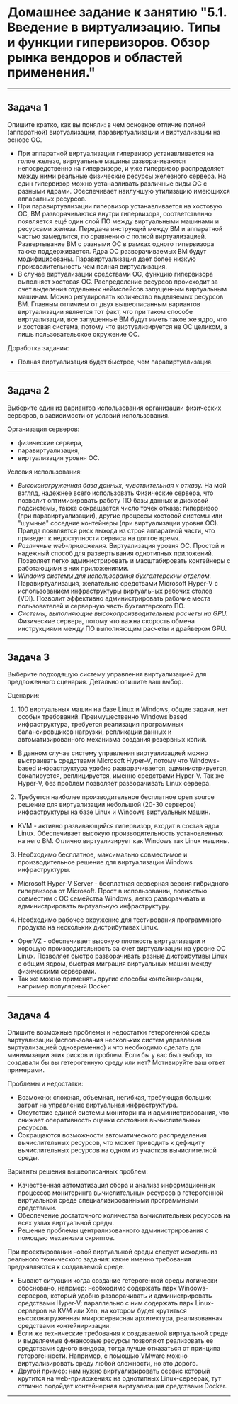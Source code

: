 
# Домашнее задание к занятию "5.1. Введение в виртуализацию. Типы и функции гипервизоров. Обзор рынка вендоров и областей применения."

---

## Задача 1

Опишите кратко, как вы поняли: в чем основное отличие полной (аппаратной) виртуализации, паравиртуализации и виртуализации на основе ОС.

- При аппаратной виртуализации гипервизор устанавливается на голое железо, виртуальные машины разворачиваются непосредственно на гипервизоре, и уже 
гипервизор распределяет между ними реальные физические ресурсы железного сервера. На один гипервизор можно устанавливать различные виды ОС 
с разными ядрами. Обеспечивает наилучшую утилизацию имеющихся аппаратных ресурсов. 
- При паравиртуализации гипервизор устанавливается на хостовую ОС, ВМ разворачиваются внутри гипервизора, соответственно появляется ещё один 
слой ПО между виртуальными машинами и ресурсами железа. Передача инструкций между ВМ и аппаратной частью замедлится, по сравнению с полной 
виртуализацией. Развертывание ВМ с разными ОС в рамках одного гипервизора также поддерживается. Ядра ОС разворачиваемых ВМ будут модифицированы.
Паравиртуализация дает более низкую произволительность чем полная виртуализация.
- В случае виртуализации средствами ОС, функцию гипервизора выполняет хостовая ОС. Распределение ресурсов происходит за счет выделения отдельных 
неймспейсов запущенным виртуальным машинам. Можно регулировать количество выделяемых ресурсов ВМ. Главным отличием от двух вышеописанным 
вариантов виртуализации является тот факт, что при таком способе виртуализации, все запущенные ВМ будут иметь такое же ядро, что и хостовая 
система, потому что виртуализируется не ОС целиком, а лишь пользовательское окружение ОС.

Доработка задания:
- Полная виртуализация будет быстрее, чем паравиртуализация.
---

## Задача 2

Выберите один из вариантов использования организации физических серверов, в зависимости от условий использования.

Организация серверов:
- физические сервера,
- паравиртуализация,
- виртуализация уровня ОС.

Условия использования:
- *Высоконагруженная база данных, чувствительная к отказу.* На мой взгляд, надежнее всего использовать Физические сервера, что позволит 
оптимизировать работу ПО базы данных и дисковой подсистемы, также сокращается число точек отказа: гипервизор (при паравиртуализации), 
другие процессы хостовой системы или "шумные" соседние контейнеры (при виртуализации уровня ОС). Правда появляется риск выхода из строя 
аппаратной части, что приведет к недоступности сервиса на долгое время.
- *Различные web-приложения.* Виртуализация уровня ОС. Простой и надежный способ для развертывания однотипных приложений. Позволяет легко 
администрировать и масштабировать контейнеры с работающими в них приложениями.
- *Windows системы для использования бухгалтерским отделом.* Паравиртуализация, желательно средствами Microsoft Hyper-V с использованием
 инфраструктуры виртуальных рабочих столов (VDI). Позволит эффективно администрировать рабочие места пользователей и серверную часть 
 бухгалтерского ПО.
- *Системы, выполняющие высокопроизводительные расчеты на GPU.* Физические сервера, потому что важна скорость обмена инструкциями между ПО 
выполняющим расчеты и драйвером GPU.

---

## Задача 3

Выберите подходящую систему управления виртуализацией для предложенного сценария. Детально опишите ваш выбор.

Сценарии:

1. 100 виртуальных машин на базе Linux и Windows, общие задачи, нет особых требований. Преимущественно Windows based инфраструктура, 
требуется реализация программных балансировщиков нагрузки, репликации данных и автоматизированного механизма создания резервных копий.
- В данном случае систему управления виртуализацией можно выстраивать средствами Microsoft Hyper-V, потому что Windows-based 
инфраструктура удобно разворачивается, администрируется, бэкапируется, реплицируется, именно средствами Hyper-V. Так же Hyper-V, без 
проблем позволяет разворачивать Linux сервера.
2. Требуется наиболее производительное бесплатное open source решение для виртуализации небольшой (20-30 серверов) инфраструктуры на базе 
Linux и Windows виртуальных машин.
- KVM - активно развивающийся гипервизор, входит в состав ядра Linux. Обеспечивает высокую производительность установленных на него ВМ. Отлично
виртуализирует как Windows так Linux машины. 
3. Необходимо бесплатное, максимально совместимое и производительное решение для виртуализации Windows инфраструктуры.
- Microsoft Hyper-V Server - бесплатная серверная версия гибридного гипервизора от Microsoft. Прост в использовании, полностью совместим с ОС 
семейства Windows, легко разворачивать и администрировать виртуальную инфраструктуру.
4. Необходимо рабочее окружение для тестирования программного продукта на нескольких дистрибутивах Linux.
- OpenVZ - обеспечивает высокую плотность виртуализации и хорошую производительность за счет виртуализации на уровне ОС Linux. Позволяет быстро 
разворачивать разные дистрибутивы Linux с общим ядром, быстрая миграция виртуальных машин между физическими серверами.
- Так же можно применять другие способы контейниризации, например популярный Docker.

---

## Задача 4

Опишите возможные проблемы и недостатки гетерогенной среды виртуализации (использования нескольких систем управления виртуализацией одновременно) 
и что необходимо сделать для минимизации этих рисков и проблем. Если бы у вас был выбор, то создавали бы вы гетерогенную среду или нет? 
Мотивируйте ваш ответ примерами.

Проблемы и недостатки:
- Возможно: сложная, объемная, негибкая, требующая больших затрат на управление виртуальная инфраструктура.
- Отсутствие единой системы мониторинга и администрирования, что снижает оперативность оценки состояния вычислительных ресурсов.
- Сокращаются возможности автоматического распределения вычислительных ресурсов, что может приводить к дефициту вычислительных ресурсов 
на одном из участков вычислителной среды.

Варианты решения вышеописанных проблем:
- Качественная автоматизация сбора и анализа информационных процессов мониторинга вычислительных ресурсов в гетерогенной виртуальной среде 
специализированными программными средствами.
- Обеспечение достаточного количества вычислительных ресурсов на всех узлах виртуальной среды.
- Решение проблемы централизованного администрирования с помощью механизма скриптов.

При проектировании новой виртуальной среды следует исходить из реального технического задания: какие именно требования предъявляются к создаваемой среде.
- Бывают ситуации когда создание гетерогенной среды логически обосновано, напрмер: необходимо содержать парк Windows-серверов, который удобно 
разворачивать и администрировать средствами Hyper-V; параллельно с ним содержать парк Linux-серверов на KVM или Xen, на котором будет крутиться 
высоконагруженная микросервисная архитектура, реализованная средствами контейниризации.
- Если же технические требования к создаваемой виртуальной среде и выделяемые финансовые ресурсы позволяют реализовать ее средствами одного вендора, 
тогда лучше отказаться от принципа гетерогенности. Например, с помощью VMware можно виртуализировать среду любой сложности, но это дорого. 
- Другой пример: нам нужно виртуализировать сервис который крутится на web-приложениях на однотипных Linux-серверах, тут отлично подойдет 
контейнерная виртуализация средствами Docker.

---